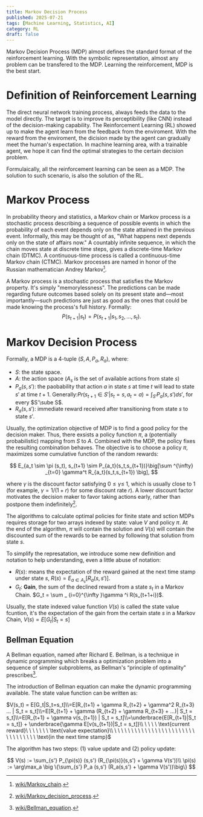 ```yaml
---
title: Markov Decision Process
published: 2025-07-21
tags: [Machine Learning, Statistics, AI]
category: RL
draft: false
---
```


Markov Decision Process (MDP) almost defines the standard format of the reinforcement learning. With the symbolic representation, almost any problem can be transfered to the MDP. Learning the reinforcement, MDP is the best start. 

# Definition of Reinforcement Learning

The direct neural network training process, always feeds the data to the model directly. The target is to improve its perceptibility (like CNN) instead of the decision-making capability. The Reinforcement Learning (RL) showed up to make the agent learn from the feedback from the enviroment. With the reward from the enviroment, the dicision made by the agent can gradually meet the human's expectation. In machine learning area, with a trainable agent, we hope it can find the optimal strategies to the certain decision problem. 

Formulaically, all the reinforcement learning can be seen as a MDP. The solution to such scenario, is also the solution of the RL. 

# Markov Process
In probability theory and statistics, a Markov chain or Markov process is a stochastic process describing a sequence of possible events in which the probability of each event depends only on the state attained in the previous event. Informally, this may be thought of as, "What happens next depends only on the state of affairs now." A countably infinite sequence, in which the chain moves state at discrete time steps, gives a discrete-time Markov chain (DTMC). A continuous-time process is called a continuous-time Markov chain (CTMC). Markov processes are named in honor of the Russian mathematician Andrey Markov[^1].

A Markov process is a stochastic process that satisfies the Markov property. It's simply "memorylessness". The predictions can be made regarding future outcomes based solely on its present state and—most importantly—such predictions are just as good as the ones that could be made knowing the process's full history. Formally: 
$$
P(s_{t+1} | s_{t}) = P(s_{t+1}|s_1,s_2,...,s_{t}).
$$ 

# Markov Decision Process

Formally, a MDP is a 4-tuple ($S,A,P_a, R_a$), where:

- $S$: the state space. 
- $A$: the action space ($A_s$ is the set of available actions from state $s$)
- $P_a(s,s')$: the paobability that action $a$ in state $s$ at time $t$ will lead to state $s'$ at time $t+1$. Generally:$Pr(s_{t+1}\in S' | s_t = s, a_t=a) = \int _{S'} P_a(s,s')ds'$, for every $S'\sube S$. 
- $R_a(s,s')$: immediate reward received after transitioning from state $s$ to state $s'$. 

Usually, the optimization objective of MDP is to find a good policy for the decision maker. Thus, there exsists a policy function $\pi$, a (potentially probabilistic) mapping from $S$ to $A$. Combined with the MDP, the policy fixes the resulting combination behaves. The objective is to choose a policy $\pi$, maximizes some cumulative function of the random rewards:

$$
E_{a_t \sim \pi (s_t), s_{t+1} \sim P_{a_t}(s_t,s_{t+1})}\big[\sum ^{\infty} _{t=0} \gamma^t R_{a_t}(s_t,s_{t+1}) \big],
$$


where $\gamma$ is the discount factor satisfying  $0\leq \gamma  \leq \ 1$, which is usually close to 1 (for example,  $\gamma =1/(1+r)$ for some discount rate $r$). A lower discount factor motivates the decision maker to favor taking actions early, rather than postpone them indefinitely[^2].

The algorithms to calculate optimal policies for finite state and sction MDPs requires storage for two arrays indexed by state: value $V$ and policy $\pi$. At the end of the algorithm, $\pi$ will contain the solution and $V(s)$ will contain the discounted sum of the rewards to be earned by following that solution from state $s$.

To simplify the represatation, we introduce some new definition and notation to help understanding, even a little abuse of notation:

- $R(s)$: means the expectation of the reward gained at the next time stamp under state $s$, $R(s) = E_{a \in A_s} [R_a(s,s')]$. 
- $G_t$: **Gain**, the sum of the declined reward from a state $s_t$ in a Markov Chain. $G_t = \sum _ {i=0}^{\infty }\gamma ^i R(s_{t+1+i})$.

Usually, the state indexed value function $V(s)$ is called the state value fcuntion, it's the expectation of the gain from the certain state $s$ in a Markov Chain, $V(s) = E[G_t|S_t = s]$

## Bellman Equation 
A Bellman equation, named after Richard E. Bellman, is a technique in dynamic programming which breaks a optimization problem into a sequence of simpler subproblems, as Bellman's “principle of optimality" prescribes[^3].

The introduction of Bellman equation can make the dynamic programming available. The state value function can be written as:

$V(s_t) = E[G_t|S_t=s_t]\\=E[R_{t+1} + \gamma R_{t+2} + \gamma^2 R_{t+3}  ...   | S_t = s_t]\\=E[R_{t+1} + \gamma (R_{t+2} + \gamma R_{t+3} + ...)| S_t = s_t]\\=E[R_{t+1} + \gamma v(s_{t+1}) | S_t = s_t]\\=\underbrace{E[R_{t+1}|S_t = s_t]} + \underbrace{\gamma E[v(s_{t+1})|S_t = s_t]}\\ \ \ \ \  \text{current reward}\ \ \ \ \ \ \ \text{value expectation}\\ \ \ \ \ \ \ \ \ \ \ \ \ \ \ \ \ \ \ \ \ \ \ \ \ \ \ \ \ \ \ \ \ \ \text{in the next time stamp}$ 

The algorithm has two steps: (1) value update and (2) policy update:

$$
V(s) := \sum_{s'} P_{\pi(s)} (s,s') (R_{\pi(s)}(s,s') + \gamma V(s'))\\
\pi(s) := \arg\max_a \big \{\sum_{s'} P_a (s,s') (R_a(s,s') + \gamma V(s'))\big\}
$$


[^1]: [wiki/Markov_chain](https://en.wikipedia.org/wiki/Markov_chain).
[^2]: [wiki/Markov_decision_process](https://en.wikipedia.org/wiki/Markov_decision_process).
[^3]: [wiki/Bellman_equation](https://en.wikipedia.org/wiki/Bellman_equation).

<!-- ## Example
An example of MDP is the Pole-Balancing model, which comes from classic control theory. 
Under such example, there are:
- $S = (\theta,\dot \theta, x,\dot x) \sub \Bbb R^4$ given by pole angle, angular velocity, position of the cart and its speed. -->